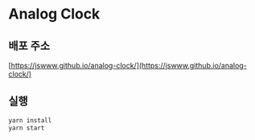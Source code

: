 # Analog Clock

## 배포 주소

[https://jswww.github.io/analog-clock/](https://jswww.github.io/analog-clock/)

## 실행

```bash
yarn install
yarn start
```
